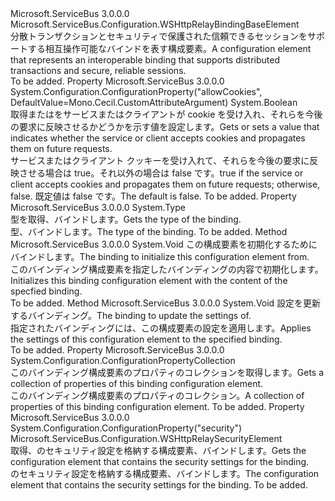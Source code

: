 <Type Name="WSHttpRelayBindingElement" FullName="Microsoft.ServiceBus.Configuration.WSHttpRelayBindingElement">
  <TypeSignature Language="C#" Value="public abstract class WSHttpRelayBindingElement : Microsoft.ServiceBus.Configuration.WSHttpRelayBindingBaseElement" />
  <TypeSignature Language="ILAsm" Value=".class public auto ansi abstract beforefieldinit WSHttpRelayBindingElement extends Microsoft.ServiceBus.Configuration.WSHttpRelayBindingBaseElement" />
  <TypeSignature Language="DocId" Value="T:Microsoft.ServiceBus.Configuration.WSHttpRelayBindingElement" />
  <TypeSignature Language="VB.NET" Value="Public MustInherit Class WSHttpRelayBindingElement&#xA;Inherits WSHttpRelayBindingBaseElement" />
  <TypeSignature Language="F#" Value="type WSHttpRelayBindingElement = class&#xA;    inherit WSHttpRelayBindingBaseElement" />
  <AssemblyInfo>
    <AssemblyName>Microsoft.ServiceBus</AssemblyName>
    <AssemblyVersion>3.0.0.0</AssemblyVersion>
  </AssemblyInfo>
  <Base>
    <BaseTypeName>Microsoft.ServiceBus.Configuration.WSHttpRelayBindingBaseElement</BaseTypeName>
  </Base>
  <Interfaces />
  <Docs>
    <summary><span data-ttu-id="386a6-101">分散トランザクションとセキュリティで保護された信頼できるセッションをサポートする相互操作可能なバインドを表す構成要素。</span><span class="sxs-lookup"><span data-stu-id="386a6-101">A configuration element that represents an interoperable binding that supports distributed transactions and secure, reliable sessions.</span></span></summary>
    <remarks>To be added.</remarks>
  </Docs>
  <Members>
    <Member MemberName="AllowCookies">
      <MemberSignature Language="C#" Value="public bool AllowCookies { get; set; }" />
      <MemberSignature Language="ILAsm" Value=".property instance bool AllowCookies" />
      <MemberSignature Language="DocId" Value="P:Microsoft.ServiceBus.Configuration.WSHttpRelayBindingElement.AllowCookies" />
      <MemberSignature Language="VB.NET" Value="Public Property AllowCookies As Boolean" />
      <MemberSignature Language="F#" Value="member this.AllowCookies : bool with get, set" Usage="Microsoft.ServiceBus.Configuration.WSHttpRelayBindingElement.AllowCookies" />
      <MemberType>Property</MemberType>
      <AssemblyInfo>
        <AssemblyName>Microsoft.ServiceBus</AssemblyName>
        <AssemblyVersion>3.0.0.0</AssemblyVersion>
      </AssemblyInfo>
      <Attributes>
        <Attribute>
          <AttributeName>System.Configuration.ConfigurationProperty("allowCookies", DefaultValue=Mono.Cecil.CustomAttributeArgument)</AttributeName>
        </Attribute>
      </Attributes>
      <ReturnValue>
        <ReturnType>System.Boolean</ReturnType>
      </ReturnValue>
      <Docs>
        <summary><span data-ttu-id="386a6-102">取得またはをサービスまたはクライアントが cookie を受け入れ、それらを今後の要求に反映させるかどうかを示す値を設定します。</span><span class="sxs-lookup"><span data-stu-id="386a6-102">Gets or sets a value that indicates whether the service or client accepts cookies and propagates them on future requests.</span></span></summary>
        <value><span data-ttu-id="386a6-103">サービスまたはクライアント クッキーを受け入れて、それらを今後の要求に反映させる場合は true。それ以外の場合は false です。</span><span class="sxs-lookup"><span data-stu-id="386a6-103">true if the service or client accepts cookies and propagates them on future requests; otherwise, false.</span></span> <span data-ttu-id="386a6-104">既定値は false です。</span><span class="sxs-lookup"><span data-stu-id="386a6-104">The default is false.</span></span></value>
        <remarks>To be added.</remarks>
      </Docs>
    </Member>
    <Member MemberName="BindingElementType">
      <MemberSignature Language="C#" Value="protected override Type BindingElementType { get; }" />
      <MemberSignature Language="ILAsm" Value=".property instance class System.Type BindingElementType" />
      <MemberSignature Language="DocId" Value="P:Microsoft.ServiceBus.Configuration.WSHttpRelayBindingElement.BindingElementType" />
      <MemberSignature Language="VB.NET" Value="Protected Overrides ReadOnly Property BindingElementType As Type" />
      <MemberSignature Language="F#" Value="member this.BindingElementType : Type" Usage="Microsoft.ServiceBus.Configuration.WSHttpRelayBindingElement.BindingElementType" />
      <MemberType>Property</MemberType>
      <AssemblyInfo>
        <AssemblyName>Microsoft.ServiceBus</AssemblyName>
        <AssemblyVersion>3.0.0.0</AssemblyVersion>
      </AssemblyInfo>
      <ReturnValue>
        <ReturnType>System.Type</ReturnType>
      </ReturnValue>
      <Docs>
        <summary><span data-ttu-id="386a6-105">型を取得、<see cref="T:Microsoft.ServiceBus.WSHttpRelayBinding" />バインドします。</span><span class="sxs-lookup"><span data-stu-id="386a6-105">Gets the type of the <see cref="T:Microsoft.ServiceBus.WSHttpRelayBinding" /> binding.</span></span></summary>
        <value><span data-ttu-id="386a6-106">型、<see cref="T:Microsoft.ServiceBus.WSHttpRelayBinding" />バインドします。</span><span class="sxs-lookup"><span data-stu-id="386a6-106">The type of the <see cref="T:Microsoft.ServiceBus.WSHttpRelayBinding" /> binding.</span></span></value>
        <remarks>To be added.</remarks>
      </Docs>
    </Member>
    <Member MemberName="InitializeFrom">
      <MemberSignature Language="C#" Value="protected override void InitializeFrom (System.ServiceModel.Channels.Binding binding);" />
      <MemberSignature Language="ILAsm" Value=".method familyhidebysig virtual instance void InitializeFrom(class System.ServiceModel.Channels.Binding binding) cil managed" />
      <MemberSignature Language="DocId" Value="M:Microsoft.ServiceBus.Configuration.WSHttpRelayBindingElement.InitializeFrom(System.ServiceModel.Channels.Binding)" />
      <MemberSignature Language="F#" Value="override this.InitializeFrom : System.ServiceModel.Channels.Binding -&gt; unit" Usage="wSHttpRelayBindingElement.InitializeFrom binding" />
      <MemberType>Method</MemberType>
      <AssemblyInfo>
        <AssemblyName>Microsoft.ServiceBus</AssemblyName>
        <AssemblyVersion>3.0.0.0</AssemblyVersion>
      </AssemblyInfo>
      <ReturnValue>
        <ReturnType>System.Void</ReturnType>
      </ReturnValue>
      <Parameters>
        <Parameter Name="binding" Type="System.ServiceModel.Channels.Binding" />
      </Parameters>
      <Docs>
        <param name="binding"> <span data-ttu-id="386a6-107">この構成要素を初期化するためにバインドします。</span><span class="sxs-lookup"><span data-stu-id="386a6-107">The binding to initialize this configuration element from.</span></span></param>
        <summary><span data-ttu-id="386a6-108">このバインディング構成要素を指定したバインディングの内容で初期化します。</span><span class="sxs-lookup"><span data-stu-id="386a6-108">Initializes this binding configuration element with the content of the specfied binding.</span></span></summary>
        <remarks>To be added.</remarks>
      </Docs>
    </Member>
    <Member MemberName="OnApplyConfiguration">
      <MemberSignature Language="C#" Value="protected override void OnApplyConfiguration (System.ServiceModel.Channels.Binding binding);" />
      <MemberSignature Language="ILAsm" Value=".method familyhidebysig virtual instance void OnApplyConfiguration(class System.ServiceModel.Channels.Binding binding) cil managed" />
      <MemberSignature Language="DocId" Value="M:Microsoft.ServiceBus.Configuration.WSHttpRelayBindingElement.OnApplyConfiguration(System.ServiceModel.Channels.Binding)" />
      <MemberSignature Language="F#" Value="override this.OnApplyConfiguration : System.ServiceModel.Channels.Binding -&gt; unit" Usage="wSHttpRelayBindingElement.OnApplyConfiguration binding" />
      <MemberType>Method</MemberType>
      <AssemblyInfo>
        <AssemblyName>Microsoft.ServiceBus</AssemblyName>
        <AssemblyVersion>3.0.0.0</AssemblyVersion>
      </AssemblyInfo>
      <ReturnValue>
        <ReturnType>System.Void</ReturnType>
      </ReturnValue>
      <Parameters>
        <Parameter Name="binding" Type="System.ServiceModel.Channels.Binding" />
      </Parameters>
      <Docs>
        <param name="binding"> <span data-ttu-id="386a6-109">設定を更新するバインディング。</span><span class="sxs-lookup"><span data-stu-id="386a6-109">The binding to update the settings of.</span></span></param>
        <summary><span data-ttu-id="386a6-110">指定されたバインディングには、この構成要素の設定を適用します。</span><span class="sxs-lookup"><span data-stu-id="386a6-110">Applies the settings of this configuration element to the specified binding.</span></span></summary>
        <remarks>To be added.</remarks>
      </Docs>
    </Member>
    <Member MemberName="Properties">
      <MemberSignature Language="C#" Value="protected override System.Configuration.ConfigurationPropertyCollection Properties { get; }" />
      <MemberSignature Language="ILAsm" Value=".property instance class System.Configuration.ConfigurationPropertyCollection Properties" />
      <MemberSignature Language="DocId" Value="P:Microsoft.ServiceBus.Configuration.WSHttpRelayBindingElement.Properties" />
      <MemberSignature Language="VB.NET" Value="Protected Overrides ReadOnly Property Properties As ConfigurationPropertyCollection" />
      <MemberSignature Language="F#" Value="member this.Properties : System.Configuration.ConfigurationPropertyCollection" Usage="Microsoft.ServiceBus.Configuration.WSHttpRelayBindingElement.Properties" />
      <MemberType>Property</MemberType>
      <AssemblyInfo>
        <AssemblyName>Microsoft.ServiceBus</AssemblyName>
        <AssemblyVersion>3.0.0.0</AssemblyVersion>
      </AssemblyInfo>
      <ReturnValue>
        <ReturnType>System.Configuration.ConfigurationPropertyCollection</ReturnType>
      </ReturnValue>
      <Docs>
        <summary><span data-ttu-id="386a6-111">このバインディング構成要素のプロパティのコレクションを取得します。</span><span class="sxs-lookup"><span data-stu-id="386a6-111">Gets a collection of properties of this binding configuration element.</span></span></summary>
        <value><span data-ttu-id="386a6-112">このバインディング構成要素のプロパティのコレクション。</span><span class="sxs-lookup"><span data-stu-id="386a6-112">A collection of properties of this binding configuration element.</span></span></value>
        <remarks>To be added.</remarks>
      </Docs>
    </Member>
    <Member MemberName="Security">
      <MemberSignature Language="C#" Value="public Microsoft.ServiceBus.Configuration.WSHttpRelaySecurityElement Security { get; }" />
      <MemberSignature Language="ILAsm" Value=".property instance class Microsoft.ServiceBus.Configuration.WSHttpRelaySecurityElement Security" />
      <MemberSignature Language="DocId" Value="P:Microsoft.ServiceBus.Configuration.WSHttpRelayBindingElement.Security" />
      <MemberSignature Language="VB.NET" Value="Public ReadOnly Property Security As WSHttpRelaySecurityElement" />
      <MemberSignature Language="F#" Value="member this.Security : Microsoft.ServiceBus.Configuration.WSHttpRelaySecurityElement" Usage="Microsoft.ServiceBus.Configuration.WSHttpRelayBindingElement.Security" />
      <MemberType>Property</MemberType>
      <AssemblyInfo>
        <AssemblyName>Microsoft.ServiceBus</AssemblyName>
        <AssemblyVersion>3.0.0.0</AssemblyVersion>
      </AssemblyInfo>
      <Attributes>
        <Attribute>
          <AttributeName>System.Configuration.ConfigurationProperty("security")</AttributeName>
        </Attribute>
      </Attributes>
      <ReturnValue>
        <ReturnType>Microsoft.ServiceBus.Configuration.WSHttpRelaySecurityElement</ReturnType>
      </ReturnValue>
      <Docs>
        <summary><span data-ttu-id="386a6-113">取得、<see cref="T:Microsoft.ServiceBus.Configuration.WSHttpRelaySecurityElement" />のセキュリティ設定を格納する構成要素、<see cref="T:Microsoft.ServiceBus.WSHttpRelayBinding" />バインドします。</span><span class="sxs-lookup"><span data-stu-id="386a6-113">Gets the <see cref="T:Microsoft.ServiceBus.Configuration.WSHttpRelaySecurityElement" /> configuration element that contains the security settings for the <see cref="T:Microsoft.ServiceBus.WSHttpRelayBinding" /> binding.</span></span></summary>
        <value><span data-ttu-id="386a6-114"><see cref="T:Microsoft.ServiceBus.Configuration.WSHttpRelaySecurityElement" />のセキュリティ設定を格納する構成要素、<see cref="T:Microsoft.ServiceBus.WSHttpRelayBinding" />バインドします。</span><span class="sxs-lookup"><span data-stu-id="386a6-114">The <see cref="T:Microsoft.ServiceBus.Configuration.WSHttpRelaySecurityElement" /> configuration element that contains the security settings for the <see cref="T:Microsoft.ServiceBus.WSHttpRelayBinding" /> binding.</span></span></value>
        <remarks>To be added.</remarks>
      </Docs>
    </Member>
  </Members>
</Type>
